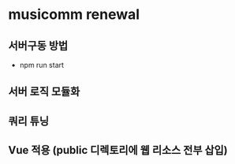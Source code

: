 # musicomm renewal

## 서버구동 방법
- npm run start

## 서버 로직 모듈화

## 쿼리 튜닝

## Vue 적용 (public 디렉토리에 웹 리소스 전부 삽입)
